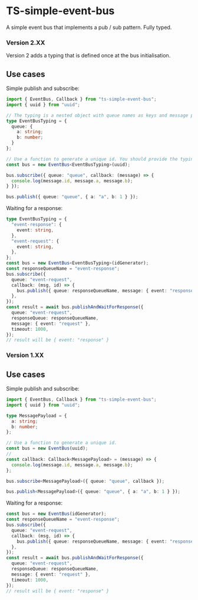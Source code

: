 # TS-simple-event-bus

A simple event bus that implements a pub / sub pattern. Fully typed.


### Version 2.XX
Version 2 adds a typing that is defined once at the bus initialisation.
## Use cases

Simple publish and subscribe:

```typescript
import { EventBus, Callback } from "ts-simple-event-bus";
import { uuid } from "uuid";

// The typing is a nested object with queue names as keys and message payload as value
type EventBusTyping = {
  queue: {
    a: string;
    b: number;
  }
};

// Use a function to generate a unique id. You should provide the typing as well
const bus = new EventBus<EventBusTyping>(uuid);

bus.subscribe({ queue: "queue", callback: (message) => {
  console.log(message.id, message.a, message.b);
} });

bus.publish({ queue: "queue", { a: "a", b: 1 } });
```

Waiting for a response:

```typescript
type EventBusTyping = {
  "event-response": {
    event: string,
  },
  "event-request": {
    event: string,
  },
};
const bus = new EventBus<EventBusTyping>(idGenerator);
const responseQueueName = "event-response";
bus.subscribe({
  queue: "event-request",
  callback: (msg, id) => {
    bus.publish({ queue: responseQueueName, message: { event: "response" }, id });
  },
});
const result = await bus.publishAndWaitForResponse({
  queue: "event-request",
  responseQueue: responseQueueName,
  message: { event: "request" },
  timeout: 1000,
});
// result will be { event: "response" }
```


### Version 1.XX
## Use cases

Simple publish and subscribe:

```typescript
import { EventBus, Callback } from "ts-simple-event-bus";
import { uuid } from "uuid";

type MessagePayload = {
  a: string;
  b: number;
};

// Use a function to generate a unique id.
const bus = new EventBus(uuid);
//
const callback: Callback<MessagePayload> = (message) => {
  console.log(message.id, message.a, message.b);
};

bus.subscribe<MessagePayload>({ queue: "queue", callback });

bus.publish<MessagePayload>({ queue: "queue", { a: "a", b: 1 } });
```

Waiting for a response:

```typescript
const bus = new EventBus(idGenerator);
const responseQueueName = "event-response";
bus.subscribe({
  queue: "event-request",
  callback: (msg, id) => {
    bus.publish({ queue: responseQueueName, message: { event: "response" }, id });
  },
});
const result = await bus.publishAndWaitForResponse({
  queue: "event-request",
  responseQueue: responseQueueName,
  message: { event: "request" },
  timeout: 1000,
});
// result will be { event: "response" }
```
